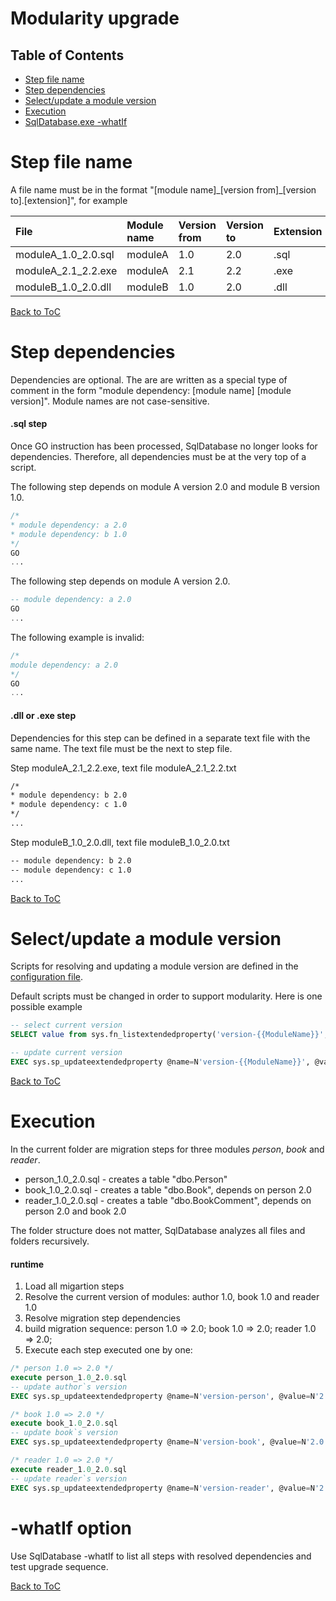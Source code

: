 Modularity upgrade
===========================

Table of Contents
-----------------

<!-- toc -->

- [Step file name](#file-name)
- [Step dependencies](#dependencies)
- [Select/update a module version](#module-version)
- [Execution](#execution)
- [SqlDatabase.exe -whatIf](#whatIf)

<!-- tocstop -->

Step file name <a name="file-name"></a>
===
A file name must be in the format "[module name]\_[version from]\_[version to].[extension]", for example

|File|Module name|Version from|Version to|Extension|
|:--|:----------|:----------|:----------|:----------|
|moduleA_1.0_2.0.sql|moduleA|1.0|2.0|.sql|
|moduleA_2.1_2.2.exe|moduleA|2.1|2.2|.exe|
|moduleB_1.0_2.0.dll|moduleB|1.0|2.0|.dll|

[Back to ToC](#table-of-contents)

Step dependencies <a name="dependencies"></a>
===
Dependencies are optional. The are are written as a special type of comment in the form "module dependency: [module name] [module version]". Module names are not case-sensitive.

#### .sql step
Once GO instruction has been processed, SqlDatabase no longer looks for dependencies. Therefore, all dependencies must be at the very top of a script.

The following step depends on module A version 2.0 and module B version 1.0.
```sql
/*
* module dependency: a 2.0
* module dependency: b 1.0
*/
GO
...
```

The following step depends on module A version 2.0.
```sql
-- module dependency: a 2.0
GO
...
```

The following example is invalid:
```sql
/*
module dependency: a 2.0
*/
GO
...
```

#### .dll or .exe step
Dependencies for this step can be defined in a separate text file with the same name. The text file must be the next to step file.

Step moduleA_2.1_2.2.exe, text file moduleA_2.1_2.2.txt
```txt
/*
* module dependency: b 2.0
* module dependency: c 1.0
*/
...
```

Step moduleB_1.0_2.0.dll, text file moduleB_1.0_2.0.txt
```txt
-- module dependency: b 2.0
-- module dependency: c 1.0
...
```

[Back to ToC](#table-of-contents)

Select/update a module version <a name="module-version"></a>
===
Scripts for resolving and updating a module version are defined in the [configuration file](https://github.com/max-ieremenko/SqlDatabase/tree/master/Examples/ConfigurationFile).

Default scripts must be changed in order to support modularity. Here is one possible example
```sql
-- select current version
SELECT value from sys.fn_listextendedproperty('version-{{ModuleName}}', default, default, default, default, default, default)

-- update current version
EXEC sys.sp_updateextendedproperty @name=N'version-{{ModuleName}}', @value=N'{{TargetVersion}}'
```

[Back to ToC](#table-of-contents)

Execution
===
In the current folder are migration steps for three modules *person*, *book* and *reader*.
- person_1.0_2.0.sql - creates a table "dbo.Person"
- book_1.0_2.0.sql - creates a table "dbo.Book", depends on person 2.0
- reader_1.0_2.0.sql - creates a table "dbo.BookComment", depends on person 2.0 and book 2.0

The folder structure does not matter, SqlDatabase analyzes all files and folders recursively.

#### runtime
1. Load all migartion steps
2. Resolve the current version of modules: author 1.0, book 1.0 and reader 1.0
3. Resolve migration step dependencies
4. build migration sequence: person 1.0 => 2.0; book 1.0 => 2.0; reader 1.0 => 2.0;
5. Execute each step executed one by one:

```sql
/* person 1.0 => 2.0 */
execute person_1.0_2.0.sql
-- update author`s version
EXEC sys.sp_updateextendedproperty @name=N'version-person', @value=N'2.0'

/* book 1.0 => 2.0 */
execute book_1.0_2.0.sql
-- update book`s version
EXEC sys.sp_updateextendedproperty @name=N'version-book', @value=N'2.0'

/* reader 1.0 => 2.0 */
execute reader_1.0_2.0.sql
-- update reader`s version
EXEC sys.sp_updateextendedproperty @name=N'version-reader', @value=N'2.0'
```

-whatIf option <a name="whatIf"></a>
===
Use SqlDatabase -whatIf to list all steps with resolved dependencies and test upgrade sequence.

[Back to ToC](#table-of-contents)

